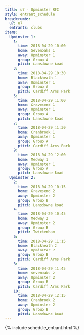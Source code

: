 ```yaml
---
title: u7 - Upminster RFC
style: entrant_schedule
breadcrumbs:
  u7: u7
  entrants: clubs
items:
  Upminster 1:
    1:
      time: 2018-04-29 10:00
      home: Sevenoaks 1
      away: Upminster 1
      group: Group A
      pitch: Lansdowne Road
    3:
      time: 2018-04-29 10:30
      home: Blackheath 1
      away: Upminster 1
      group: Group A
      pitch: Cardiff Arms Park
    5:
      time: 2018-04-29 11:00
      home: Gravesend 1
      away: Upminster 1
      group: Group A
      pitch: Lansdowne Road
    7:
      time: 2018-04-29 11:30
      home: Cranbrook 1
      away: Upminster 1
      group: Group A
      pitch: Cardiff Arms Park
    9:
      time: 2018-04-29 12:00
      home: Medway 1
      away: Upminster 1
      group: Group A
      pitch: Lansdowne Road
  Upminster 2:
    2:
      time: 2018-04-29 10:15
      home: Gravesend 2
      away: Upminster 2
      group: Group B
      pitch: Lansdowne Road
    4:
      time: 2018-04-29 10:45
      home: Medway 2
      away: Upminster 2
      group: Group B
      pitch: Twickenham
    6:
      time: 2018-04-29 11:15
      home: Blackheath 2
      away: Upminster 2
      group: Group B
      pitch: Cardiff Arms Park
    8:
      time: 2018-04-29 11:45
      home: Sevenoaks 2
      away: Upminster 2
      group: Group B
      pitch: Cardiff Arms Park
    10:
      time: 2018-04-29 12:15
      home: Cranbrook 2
      away: Upminster 2
      group: Group B
      pitch: Lansdowne Road
---
```


{% include schedule_entrant.html %}
